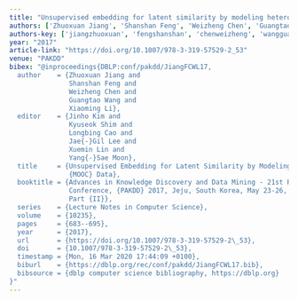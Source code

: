 ```yaml
---
title: "Unsupervised embedding for latent similarity by modeling heterogeneous mooc data"
authors: ['Zhuoxuan Jiang', 'Shanshan Feng', 'Weizheng Chen', 'Guangtao Wang', 'Xiaoming Li']
authors-key: ['jiangzhuoxuan', 'fengshanshan', 'chenweizheng', 'wangguangtao', 'lixiaoming']
year: "2017"
article-link: "https://doi.org/10.1007/978-3-319-57529-2_53"
venue: "PAKDD"
bibex: "@inproceedings{DBLP:conf/pakdd/JiangFCWL17,
  author    = {Zhuoxuan Jiang and
               Shanshan Feng and
               Weizheng Chen and
               Guangtao Wang and
               Xiaoming Li},
  editor    = {Jinho Kim and
               Kyuseok Shim and
               Longbing Cao and
               Jae{-}Gil Lee and
               Xuemin Lin and
               Yang{-}Sae Moon},
  title     = {Unsupervised Embedding for Latent Similarity by Modeling Heterogeneous
               {MOOC} Data},
  booktitle = {Advances in Knowledge Discovery and Data Mining - 21st Pacific-Asia
               Conference, {PAKDD} 2017, Jeju, South Korea, May 23-26, 2017, Proceedings,
               Part {II}},
  series    = {Lecture Notes in Computer Science},
  volume    = {10235},
  pages     = {683--695},
  year      = {2017},
  url       = {https://doi.org/10.1007/978-3-319-57529-2\_53},
  doi       = {10.1007/978-3-319-57529-2\_53},
  timestamp = {Mon, 16 Mar 2020 17:44:09 +0100},
  biburl    = {https://dblp.org/rec/conf/pakdd/JiangFCWL17.bib},
  bibsource = {dblp computer science bibliography, https://dblp.org}
}"
---
```

